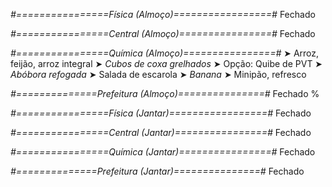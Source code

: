 
*#================Física (Almoço)=================#*
Fechado

*#================Central (Almoço)================#*
Fechado

*#================Química (Almoço)================#*
➤ Arroz, feijão, arroz integral
➤ *Cubos de coxa grelhados*
➤ Opção: Quibe de PVT 
➤ *Abóbora refogada*
➤ Salada de escarola
➤ *Banana*
➤ Minipão, refresco

*#==============Prefeitura (Almoço)===============#*
Fechado
%

*#================Física (Jantar)=================#*
Fechado

*#================Central (Jantar)================#*
Fechado

*#================Química (Jantar)================#*
Fechado

*#==============Prefeitura (Jantar)===============#*
Fechado
